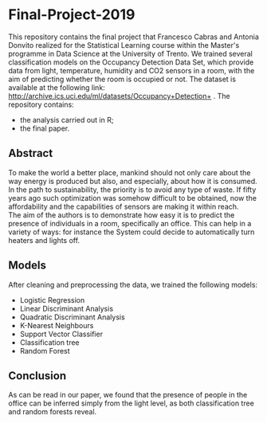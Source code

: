# Final-Project-2019

This repository contains the final project that Francesco Cabras and Antonia Donvito realized for the Statistical Learning course within the Master's programme in Data Science at the University of Trento. 
We trained several classification models on the Occupancy Detection Data Set, which provide data from light, temperature, humidity and CO2 sensors in a room, with the aim of predicting whether the room is occupied or not. The dataset is available at the following link: http://archive.ics.uci.edu/ml/datasets/Occupancy+Detection+ .
The repository contains:
- the analysis carried out in R;
- the final paper.
## Abstract
To make the world a better place, mankind should not only care about the way energy is produced but also, and especially, about how it is consumed. In the path to sustainability, the priority is to avoid any type of waste. If fifty years ago such optimization was somehow difficult to be obtained, now the affordability and the capabilities of sensors are making it within reach. \
The aim of the authors is to demonstrate how easy it is to predict the presence of individuals in a room, specifically an office. This can help in a variety of ways: for instance the System could decide to automatically turn heaters and lights off.

## Models
After cleaning and preprocessing the data, we trained the following models:
- Logistic Regression
- Linear Discriminant Analysis
- Quadratic Discriminant Analysis
- K-Nearest Neighbours
- Support Vector Classifier
- Classification tree
- Random Forest

## Conclusion
As can be read in our paper, we found that the presence of people in the office can be inferred simply from the light level, as both classification tree and random forests reveal.

